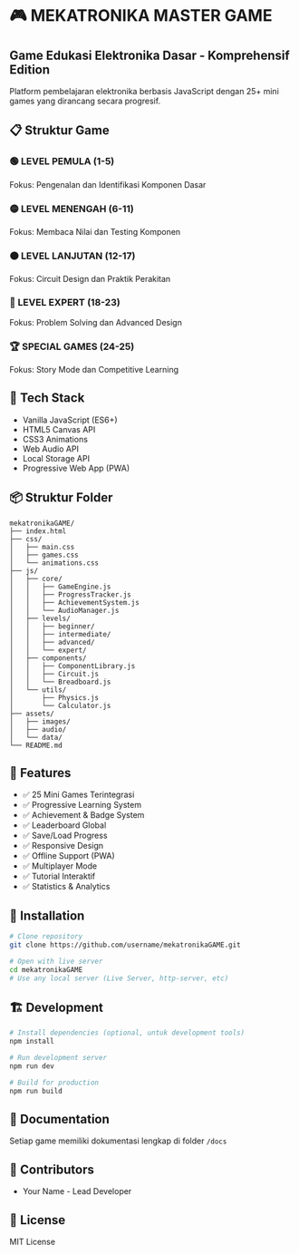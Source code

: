 # 🎮 MEKATRONIKA MASTER GAME
## Game Edukasi Elektronika Dasar - Komprehensif Edition

Platform pembelajaran elektronika berbasis JavaScript dengan 25+ mini games yang dirancang secara progresif.

## 📋 Struktur Game

### 🟢 LEVEL PEMULA (1-5)
Fokus: Pengenalan dan Identifikasi Komponen Dasar

### 🟡 LEVEL MENENGAH (6-11)
Fokus: Membaca Nilai dan Testing Komponen

### 🟠 LEVEL LANJUTAN (12-17)
Fokus: Circuit Design dan Praktik Perakitan

### 🔴 LEVEL EXPERT (18-23)
Fokus: Problem Solving dan Advanced Design

### 🏆 SPECIAL GAMES (24-25)
Fokus: Story Mode dan Competitive Learning

## 🚀 Tech Stack
- Vanilla JavaScript (ES6+)
- HTML5 Canvas API
- CSS3 Animations
- Web Audio API
- Local Storage API
- Progressive Web App (PWA)

## 📦 Struktur Folder
```
mekatronikaGAME/
├── index.html
├── css/
│   ├── main.css
│   ├── games.css
│   └── animations.css
├── js/
│   ├── core/
│   │   ├── GameEngine.js
│   │   ├── ProgressTracker.js
│   │   ├── AchievementSystem.js
│   │   └── AudioManager.js
│   ├── levels/
│   │   ├── beginner/
│   │   ├── intermediate/
│   │   ├── advanced/
│   │   └── expert/
│   ├── components/
│   │   ├── ComponentLibrary.js
│   │   ├── Circuit.js
│   │   └── Breadboard.js
│   └── utils/
│       ├── Physics.js
│       └── Calculator.js
├── assets/
│   ├── images/
│   ├── audio/
│   └── data/
└── README.md
```

## 🎯 Features
- ✅ 25 Mini Games Terintegrasi
- ✅ Progressive Learning System
- ✅ Achievement & Badge System
- ✅ Leaderboard Global
- ✅ Save/Load Progress
- ✅ Responsive Design
- ✅ Offline Support (PWA)
- ✅ Multiplayer Mode
- ✅ Tutorial Interaktif
- ✅ Statistics & Analytics

## 📱 Installation
```bash
# Clone repository
git clone https://github.com/username/mekatronikaGAME.git

# Open with live server
cd mekatronikaGAME
# Use any local server (Live Server, http-server, etc)
```

## 🏗️ Development
```bash
# Install dependencies (optional, untuk development tools)
npm install

# Run development server
npm run dev

# Build for production
npm run build
```

## 📖 Documentation
Setiap game memiliki dokumentasi lengkap di folder `/docs`

## 👥 Contributors
- Your Name - Lead Developer

## 📄 License
MIT License
